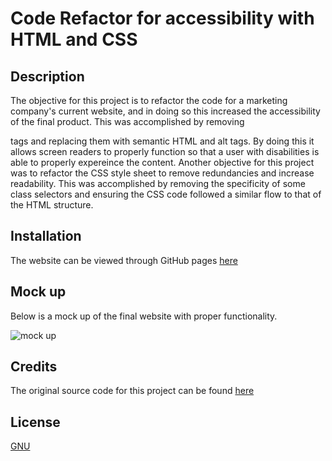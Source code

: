 # Code Refactor for accessibility with HTML and CSS

## Description

  The objective for this project is to refactor the code for a marketing company's current website, and in doing so this increased the accessibility of the final product. 
  This was accomplished by removing <div> tags and replacing them with semantic HTML and alt tags. By doing this it allows screen readers to properly function so that a user with disabilities is able to properly expereince the content.
  Another objective for this project was to refactor the CSS style sheet to remove redundancies and increase readability. This was accomplished by removing the specificity of some class selectors and ensuring the CSS code followed a similar flow to that of the HTML structure. 

## Installation

  The website can be viewed through GitHub pages [here](https://ydennekrf.github.io/Magenta-Kiss/Develop/index.html)

## Mock up
  
Below is a mock up of the final website with proper functionality.
  
  ![mock up](assets/images/01-html-css-git-homework-demo)

## Credits
The original source code for this project can be found [here](https://utoronto.bootcampcontent.com/utoronto-bootcamp/UTOR-VIRT-FSF-FT-05-2022-U-LOLC/-/tree/main/01-HTML-Git-CSS/02-Challenge/Develop)

## License
[GNU](https://choosealicense.com/licenses/gpl-3.0/#)



